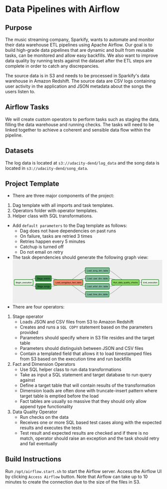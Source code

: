 # Data Pipelines with Airflow

## Purpose

The music streaming company, Sparkify, wants to automate and monitor their data warehouse ETL pipelines using Apache Airflow. Our goal is to build high-grade data pipelines that are dynamic and built from reusable tasks, can be monitored and allow easy backfills. We also want to improve data quality by running tests against the dataset after the ETL steps are complete in order to catch any discrepancies.

The source data is in S3 and needs to be processed in Sparkify's data warehouse in Amazon Redshift. The source data are CSV logs containing user activity in the application and JSON metadata about the songs the users listen to. 

## Airflow Tasks

We will create custom operators to perform tasks such as staging the data, filling the data warehouse and running checks. The tasks will need to be linked together to achieve a coherent and sensible data flow within the pipeline. 

## Datasets

The log data is located at `s3://udacity-dend/log_data` and the song data is located in `s3://udacity-dend/song_data`.

## Project Template

- There are three major components of the project:
1. Dag template with all imports and task templates.
2. Operators folder with operator templates.
3. Helper class with SQL transformations.
- Add `default parameters` to the Dag template as follows:
    * Dag does not have dependencies on past runs
    * On failure, tasks are retried 3 times
    * Retries happen every 5 minutes
    * Catchup is turned off
    * Do not email on retry
- The task dependencies should generate the following graph view:
![Fig 1: Dag with correct task dependencies](final_dag.png)
- There are four operators:
1. Stage operator 
    * Loads JSON and CSV files from S3 to Amazon Redshift
    * Creates and runs a `SQL COPY` statement based on the parameters provided
    * Parameters should specify where in S3 file resides and the target table
    * Parameters should distinguish between JSON and CSV files
    * Contain a templated field that allows it to load timestamped files from S3 based on the execution time and run backfills
2. Fact and Dimension Operators
    * Use SQL helper class to run data transformations
    * Take as input a SQL statement and target database to run query against
    * Define a target table that will contain results of the transformation
    * Dimension loads are often done with truncate-insert pattern where target table is emptied before the load
    * Fact tables are usually so massive that they should only allow append type functionality
3. Data Quality Operator
    * Run checks on the data
    * Receives one or more SQL based test cases along with the expected results and executes the tests
    * Test result and expected results are checked and if there is no match, operator should raise an exception and the task should retry and fail eventually

## Build Instructions

Run `/opt/airflow.start.sh` to start the Airflow server. Access the Airflow UI by clicking `Access Airflow` button. Note that Airflow can take up to 10 minutes to create the connection due to the size of the files in S3. 

